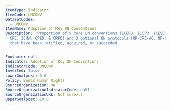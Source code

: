 ```yaml
---
ItemType: Indicator
ItemCode: UNCONV
DatasetCodes:
  - UNCONV
ItemName: Adoption of Key UN Conventions
Description: 'Proportion of 9 core UN conventions (ICERD, ICCPR, ICESCR, CEDAW, CAT,
  CRC, ICMW, CPED, & CRPD) and 3 optional UN protocols (OP-CRC-AC, OP-CRC-SC, & ICCPR-OP2)
  that have been ratified, acquired, or succeeded.

  '
Footnote: null
Indicator: Adoption of Key UN Conventions
IndicatorCode: UNCONV
Inverted: false
LowerGoalpost: 0.0
Policy: Basic Human Rights
SourceOrganization: UN
SourceOrganizationIndicatorCode: null
SourceOrganizationURL: Not sure>:(
UpperGoalpost: 10.0
---
```


